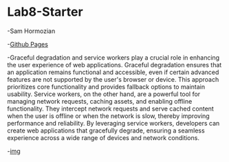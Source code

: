 # Lab8-Starter

 -Sam Hormozian

 -[Github Pages](https://samhormozian1.github.io/Lab8-Starter/)

-Graceful degradation and service workers play a crucial role in enhancing the user experience of web applications. Graceful degradation ensures that an application remains functional and accessible, even if certain advanced features are not supported by the user's browser or device. This approach prioritizes core functionality and provides fallback options to maintain usability. Service workers, on the other hand, are a powerful tool for managing network requests, caching assets, and enabling offline functionality. They intercept network requests and serve cached content when the user is offline or when the network is slow, thereby improving performance and reliability. By leveraging service workers, developers can create web applications that gracefully degrade, ensuring a seamless experience across a wide range of devices and network conditions.

-[img](pwa.png)
